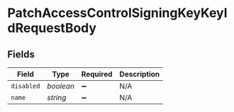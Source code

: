 # PatchAccessControlSigningKeyKeyIdRequestBody


## Fields

| Field              | Type               | Required           | Description        |
| ------------------ | ------------------ | ------------------ | ------------------ |
| `disabled`         | *boolean*          | :heavy_minus_sign: | N/A                |
| `name`             | *string*           | :heavy_minus_sign: | N/A                |
